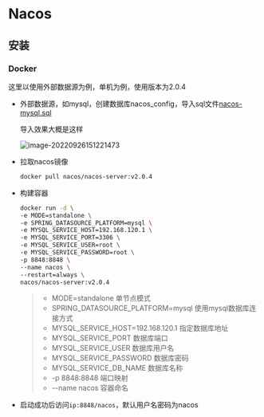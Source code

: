 # Nacos

## 安装

### Docker

这里以使用外部数据源为例，单机为例，使用版本为2.0.4

- 外部数据源，如mysql，创建数据库nacos_config，导入sql文件[nacos-mysql.sql](https://github.com/alibaba/nacos/blob/master/distribution/conf/nacos-mysql.sql)

  导入效果大概是这样

  ![image-20220926151221473](https://strangest.oss-cn-shanghai.aliyuncs.com/markdown/202209261512582.png)

- 拉取nacos镜像

  ```sh
  docker pull nacos/nacos-server:v2.0.4
  ```

- 构建容器

  ```sh
  docker run -d \
  -e MODE=standalone \
  -e SPRING_DATASOURCE_PLATFORM=mysql \
  -e MYSQL_SERVICE_HOST=192.168.120.1 \
  -e MYSQL_SERVICE_PORT=3306 \
  -e MYSQL_SERVICE_USER=root \
  -e MYSQL_SERVICE_PASSWORD=root \
  -p 8848:8848 \
  --name nacos \
  --restart=always \
  nacos/nacos-server:v2.0.4
  ```

  > - MODE=standalone 单节点模式
  > - SPRING_DATASOURCE_PLATFORM=mysql 使用mysql数据库连接方式
  > - MYSQL_SERVICE_HOST=192.168.120.1 指定数据库地址
  > - MYSQL_SERVICE_PORT 数据库端口
  > - MYSQL_SERVICE_USER 数据库用户名
  > - MYSQL_SERVICE_PASSWORD 数据库密码
  > - MYSQL_SERVICE_DB_NAME 数据库名称
  > - -p 8848:8848 端口映射
  > - --name nacos 容器命名

- 启动成功后访问`ip:8848/nacos`，默认用户名密码为nacos





